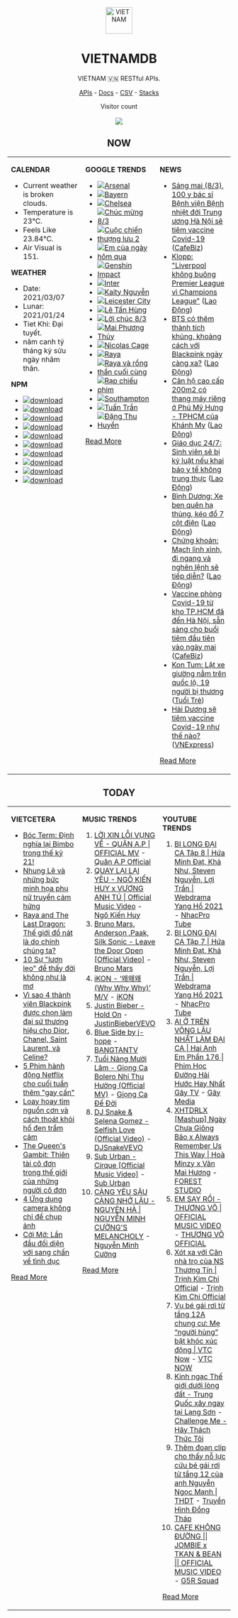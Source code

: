 <p align="center"><img src="https://raw.githubusercontent.com/vietnamdb/vietnamdb/master/images/profile/avatar.png" alt="VIETNAM" height="60"/></p>
<h1 align="center">VIETNAMDB</h1>
<p align="center">VIETNAM 🇻🇳 RESTful APIs.</p>
<p align="center">
  <a href="https://vietnamdb.herokuapp.com/api">APIs</a> -
  <a href="https://vietnamdb.herokuapp.com/docs">Docs</a> -
  <a href="https://github.com/vietnamdb/vietnamdb/tree/master/docs">CSV</a> -
  <a href="https://github.com/vietnamdb/vietnamdb/tree/master/docs/stacks">Stacks</a>
</p>
<p align="center"> 
  Visitor count<br><br>
  <img src="https://profile-counter.glitch.me/vietnamdb/count.svg" />
</p>


<h2 align="center">NOW</h2>

<table style="width:100%"><tbody style="width:100%"><tr><td valign="top" width="33%">

**CALENDAR**

- Current weather is broken clouds.
- Temperature is 23°C.
- Feels Like 23.84°C.
- Air Visual is 151.

**WEATHER**

- Date: 2021/03/07
- Lunar: 2021/01/24
- Tiet Khi: Đại tuyết.
- năm canh tý tháng kỷ sửu ngày nhâm thân.

**NPM**

- [![download](https://img.shields.io/npm/dm/giaohangnhanh.svg?style=flat-square&label=giaohangnhanh&color=red)](https://www.npmjs.com/package/giaohangnhanh)
- [![download](https://img.shields.io/npm/dm/onepay.svg?style=flat-square&label=onepay&color=red)](https://www.npmjs.com/package/onepay)
- [![download](https://img.shields.io/npm/dm/vietcetera.svg?style=flat-square&label=vietcetera&color=red)](https://www.npmjs.com/package/vietcetera)
- [![download](https://img.shields.io/npm/dm/vietnambanks.svg?style=flat-square&label=vietnambanks&color=red)](https://www.npmjs.com/package/vietnambanks)
- [![download](https://img.shields.io/npm/dm/vietnamgovernment.svg?style=flat-square&label=vietnamgovernment&color=red)](https://www.npmjs.com/package/vietnamgovernment)
- [![download](https://img.shields.io/npm/dm/vietnamnews.svg?style=flat-square&label=vietnamnews&color=red)](https://www.npmjs.com/package/vietnamnews)
- [![download](https://img.shields.io/npm/dm/vnapis.svg?style=flat-square&label=vnapis&color=red)](https://www.npmjs.com/package/vnapis)
- [![download](https://img.shields.io/npm/dm/vnpay.svg?style=flat-square&label=vnpay&color=red)](https://www.npmjs.com/package/vnpay)
- [![download](https://img.shields.io/npm/dm/vtcpay.svg?style=flat-square&label=vtcpay&color=red)](https://www.npmjs.com/package/vtcpay)
- [![download](https://img.shields.io/npm/dm/zalopay.svg?style=flat-square&label=zalopay&color=red)](https://www.npmjs.com/package/zalopay)

</td><td valign="top" width="33%">

**GOOGLE TRENDS**

- [![Arsenal](https://img.shields.io/static/v1?label=Arsenal&message=google&color=red&style=flat-square)](https://www.google.com/search?q=Arsenal)
- [![Bayern](https://img.shields.io/static/v1?label=Bayern&message=google&color=red&style=flat-square)](https://www.google.com/search?q=Bayern)
- [![Chelsea](https://img.shields.io/static/v1?label=Chelsea&message=google&color=red&style=flat-square)](https://www.google.com/search?q=Chelsea)
- [![Chúc mừng 8/3](https://img.shields.io/static/v1?label=Ch%C3%BAc%20m%E1%BB%ABng%208/3&message=google&color=red&style=flat-square)](https://www.google.com/search?q=Ch%C3%BAc%20m%E1%BB%ABng%208/3)
- [![Cuộc chiến thượng lưu 2](https://img.shields.io/static/v1?label=Cu%E1%BB%99c%20chi%E1%BA%BFn%20th%C6%B0%E1%BB%A3ng%20l%C6%B0u%202&message=google&color=red&style=flat-square)](https://www.google.com/search?q=Cu%E1%BB%99c%20chi%E1%BA%BFn%20th%C6%B0%E1%BB%A3ng%20l%C6%B0u%202)
- [![Em của ngày hôm qua](https://img.shields.io/static/v1?label=Em%20c%E1%BB%A7a%20ng%C3%A0y%20h%C3%B4m%20qua&message=google&color=red&style=flat-square)](https://www.google.com/search?q=Em%20c%E1%BB%A7a%20ng%C3%A0y%20h%C3%B4m%20qua)
- [![Genshin Impact](https://img.shields.io/static/v1?label=Genshin%20Impact&message=google&color=red&style=flat-square)](https://www.google.com/search?q=Genshin%20Impact)
- [![Inter](https://img.shields.io/static/v1?label=Inter&message=google&color=red&style=flat-square)](https://www.google.com/search?q=Inter)
- [![Kaity Nguyễn](https://img.shields.io/static/v1?label=Kaity%20Nguy%E1%BB%85n&message=google&color=red&style=flat-square)](https://www.google.com/search?q=Kaity%20Nguy%E1%BB%85n)
- [![Leicester City](https://img.shields.io/static/v1?label=Leicester%20City&message=google&color=red&style=flat-square)](https://www.google.com/search?q=Leicester%20City)
- [![Lê Tấn Hùng](https://img.shields.io/static/v1?label=L%C3%AA%20T%E1%BA%A5n%20H%C3%B9ng&message=google&color=red&style=flat-square)](https://www.google.com/search?q=L%C3%AA%20T%E1%BA%A5n%20H%C3%B9ng)
- [![Lời chúc 8/3](https://img.shields.io/static/v1?label=L%E1%BB%9Di%20ch%C3%BAc%208/3&message=google&color=red&style=flat-square)](https://www.google.com/search?q=L%E1%BB%9Di%20ch%C3%BAc%208/3)
- [![Mai Phương Thúy](https://img.shields.io/static/v1?label=Mai%20Ph%C6%B0%C6%A1ng%20Th%C3%BAy&message=google&color=red&style=flat-square)](https://www.google.com/search?q=Mai%20Ph%C6%B0%C6%A1ng%20Th%C3%BAy)
- [![Nicolas Cage](https://img.shields.io/static/v1?label=Nicolas%20Cage&message=google&color=red&style=flat-square)](https://www.google.com/search?q=Nicolas%20Cage)
- [![Raya](https://img.shields.io/static/v1?label=Raya&message=google&color=red&style=flat-square)](https://www.google.com/search?q=Raya)
- [![Raya và rồng thần cuối cùng](https://img.shields.io/static/v1?label=Raya%20v%C3%A0%20r%E1%BB%93ng%20th%E1%BA%A7n%20cu%E1%BB%91i%20c%C3%B9ng&message=google&color=red&style=flat-square)](https://www.google.com/search?q=Raya%20v%C3%A0%20r%E1%BB%93ng%20th%E1%BA%A7n%20cu%E1%BB%91i%20c%C3%B9ng)
- [![Rạp chiếu phim](https://img.shields.io/static/v1?label=R%E1%BA%A1p%20chi%E1%BA%BFu%20phim&message=google&color=red&style=flat-square)](https://www.google.com/search?q=R%E1%BA%A1p%20chi%E1%BA%BFu%20phim)
- [![Southampton](https://img.shields.io/static/v1?label=Southampton&message=google&color=red&style=flat-square)](https://www.google.com/search?q=Southampton)
- [![Tuấn Trần](https://img.shields.io/static/v1?label=Tu%E1%BA%A5n%20Tr%E1%BA%A7n&message=google&color=red&style=flat-square)](https://www.google.com/search?q=Tu%E1%BA%A5n%20Tr%E1%BA%A7n)
- [![Đặng Thu Huyền](https://img.shields.io/static/v1?label=%C4%90%E1%BA%B7ng%20Thu%20Huy%E1%BB%81n&message=google&color=red&style=flat-square)](https://www.google.com/search?q=%C4%90%E1%BA%B7ng%20Thu%20Huy%E1%BB%81n)

[Read More](https://trends.google.com/trends/?geo=VN)

</td><td valign="top" width="33%">

**NEWS**

- [Sáng mai (8/3), 100 y bác sĩ Bệnh viện Bệnh nhiệt đới Trung ương Hà Nội sẽ tiêm vaccine Covid-19](https://cafebiz.vn/sang-mai-8-3-100-y-bac-si-benh-vien-benh-nhiet-doi-trung-uong-ha-noi-se-tiem-vaccine-covid-19-20210307183959645.chn) ([CafeBiz](https://cafebiz.vn))
- [Klopp: &quot;Liverpool không buông Premier League vì Champions League&quot;](https://laodong.vn/bong-da-quoc-te/klopp-liverpool-khong-buong-premier-league-vi-champions-league-886680.ldo) ([Lao Động](https://laodong.vn))
- [BTS có thêm thành tích khủng, khoảng cách với Blackpink ngày càng xa?](https://laodong.vn/giai-tri/bts-co-them-thanh-tich-khung-khoang-cach-voi-blackpink-ngay-cang-xa-886679.ldo) ([Lao Động](https://laodong.vn))
- [Căn hộ cao cấp 200m2 có thang máy riêng ở Phú Mỹ Hưng - TPHCM của Khánh My](https://laodong.vn/bat-dong-san/can-ho-cao-cap-200m2-co-thang-may-rieng-o-phu-my-hung-tphcm-cua-khanh-my-886676.ldo) ([Lao Động](https://laodong.vn))
- [Giáo dục 24/7: Sinh viên sẽ bị kỷ luật nếu khai báo y tế không trung thực](https://laodong.vn/video/giao-duc-247-sinh-vien-se-bi-ky-luat-neu-khai-bao-y-te-khong-trung-thuc-886658.ldo) ([Lao Động](https://laodong.vn))
- [Bình Dương: Xe ben quên hạ thùng, kéo đổ 7 cột điện](https://laodong.vn/xa-hoi/binh-duong-xe-ben-quen-ha-thung-keo-do-7-cot-dien-886689.ldo) ([Lao Động](https://laodong.vn))
- [Chứng khoán: Mạch lình xình, đi ngang và nghẽn lệnh sẽ tiếp diễn?](https://laodong.vn/kinh-te/chung-khoan-mach-linh-xinh-di-ngang-va-nghen-lenh-se-tiep-dien-886685.ldo) ([Lao Động](https://laodong.vn))
- [Vaccine phòng Covid-19 từ kho TP.HCM đã đến Hà Nội, sẵn sàng cho buổi tiêm đầu tiên vào ngày mai](https://cafebiz.vn/vaccine-phong-covid-19-tu-kho-tphcm-da-den-ha-noi-san-sang-cho-buoi-tiem-dau-tien-vao-ngay-mai-20210307183829425.chn) ([CafeBiz](https://cafebiz.vn))
- [Kon Tum: Lật xe giường nằm trên quốc lộ, 19 người bị thương](https://tuoitre.vn/kon-tum-lat-xe-giuong-nam-tren-quoc-lo-19-nguoi-bi-thuong-20210307185011469.htm) ([Tuổi Trẻ](https://tuoitre.vn))
- [Hải Dương sẽ tiêm vaccine Covid-19 như thế nào?](https://vnexpress.net/hai-duong-se-tiem-vaccine-covid-19-nhu-the-nao-4244799.html) ([VNExpress](https://vnexpress.net))

[Read More](docs/news/README.md)

</td></tr></tbody></table>

<h2 align="center">TODAY</h2>

<table style="width:100%"><tbody style="width:100%"><tr><td valign="top" width="33%">

**VIETCETERA**

- [Bóc Term: Định nghĩa lại Bimbo trong thế kỷ 21!](https://vietcetera.com/vn/boc-term-dinh-nghia-lai-bimbo-trong-the-ky-21)
- [Nhung Lê và những bức minh họa phụ nữ truyền cảm hứng](https://vietcetera.com/vn/nhung-le-va-nhung-buc-minh-hoa-phu-nu-truyen-cam-hung)
- [Raya and The Last Dragon: Thế giới đổ nát là do chính chúng ta?](https://vietcetera.com/vn/raya-and-the-last-dragon-the-gioi-do-nat-la-do-chinh-chung-ta)
- [10 Sự "lươn lẹo" để thấy đời không như là mơ](https://vietcetera.com/vn/10-kieu-luon-leo-de-thay-doi-khong-nhu-la-mo)
- [Vì sao 4 thành viên Blackpink được chọn làm đại sứ thương hiệu cho Dior, Chanel, Saint Laurent, và Celine? ](https://vietcetera.com/vn/cac-hang-thoi-trang-chon-ai-trong-blackpink-lam-dai-su-thuong-hieu)
- [5 Phim hành động Netflix cho cuối tuần thêm "gay cấn"](https://vietcetera.com/vn/5-phim-hanh-dong-netflix-cho-cuoi-tuan-them-gay-can)
- [Loay hoay tìm nguồn cơn và cách thoát khỏi hố đen trầm cảm](https://vietcetera.com/vn/loay-hoay-tim-nguon-con-va-cach-thoat-khoi-ho-den-tram-cam)
- [The Queen's Gambit: Thiên tài cô đơn trong thế giới của những người cô đơn](https://vietcetera.com/vn/the-queens-gambit-thien-tai-co-don-trong-the-gioi-cua-nhung-nguoi-co-don)
- [4 Ứng dụng camera không chỉ để chụp ảnh](https://vietcetera.com/vn/4-ung-dung-dung-camera-khong-chi-de-song-ao)
- [Cởi Mở: Lần đầu đối diện với sang chấn về tình dục](https://vietcetera.com/vn/lan-dau-doi-dien-voi-sang-chan-ve-tinh-duc)

[Read More](https://vietcetera.com/)

</td><td valign="top" width="33%">

**MUSIC TRENDS**

01. [LỜI XIN LỖI VỤNG VỀ - QUÂN A.P | OFFICIAL MV](https://www.youtube.com/watch?v=LhTwcqI71n0) - [Quân A.P Official](https://www.youtube.com/channel/UCXKnIgvBwPV6G-uT7gBXhcA)
02. [QUAY LẠI LẠI YÊU - NGÔ KIẾN HUY x VƯƠNG ANH TÚ | Official Music Video](https://www.youtube.com/watch?v=93WhpRfkkBk) - [Ngô Kiến Huy](https://www.youtube.com/channel/UCNN7Q7sx5lsivqDf22I7Itw)
03. [Bruno Mars, Anderson .Paak, Silk Sonic - Leave the Door Open [Official Video]](https://www.youtube.com/watch?v=adLGHcj_fmA) - [Bruno Mars](https://www.youtube.com/channel/UCoUM-UJ7rirJYP8CQ0EIaHA)
04. [iKON - ‘왜왜왜 (Why Why Why)’ M/V](https://www.youtube.com/watch?v=DslHQto2V7I) - [iKON](https://www.youtube.com/channel/UCWxCyZibDIWIrGIgP25mbfw)
05. [Justin Bieber - Hold On](https://www.youtube.com/watch?v=LWeiydKl0mU) - [JustinBieberVEVO](https://www.youtube.com/channel/UCHkj014U2CQ2Nv0UZeYpE_A)
06. [Blue Side by j-hope](https://www.youtube.com/watch?v=OZD_EU_hMUQ) - [BANGTANTV](https://www.youtube.com/channel/UCLkAepWjdylmXSltofFvsYQ)
07. [Tuổi Nàng Mười Lăm - Giọng Ca Bolero Nhí Thu Hường (Official MV)](https://www.youtube.com/watch?v=qodYHeNYvtk) - [Giọng Ca Để Đời](https://www.youtube.com/channel/UCwZ2ZaFfTusqV_MGMHUnEsg)
08. [DJ Snake & Selena Gomez - Selfish Love (Official Video)](https://www.youtube.com/watch?v=gQG_2O9Bu6c) - [DJSnakeVEVO](https://www.youtube.com/channel/UCGkSXL5saM8y3VvJD_PdMFQ)
09. [Sub Urban - Cirque [Official Music Video]](https://www.youtube.com/watch?v=6vNh-QW6Hlc) - [Sub Urban](https://www.youtube.com/channel/UCqAil6_A1dWHdFXzOwVLqlg)
10. [CÀNG YÊU SÂU CÀNG NHỚ LÂU - NGUYÊN HÀ | NGUYỄN MINH CƯỜNG'S MELANCHOLY](https://www.youtube.com/watch?v=P2ZORWGTCZc) - [Nguyễn Minh Cường](https://www.youtube.com/channel/UChi9IcbxMM0iYSMGQ1AIyhg)

[Read More](https://www.youtube.com/feed/trending?bp=4gIuCggvbS8wNHJsZhIiUExGZ3F1TG5MNTlhbW42X05FZFc5TGswZDdXZWVST0Q2VA%3D%3D)

</td><td valign="top" width="33%">

**YOUTUBE TRENDS**

01. [BI LONG ĐẠI CA Tập 8 | Hứa Minh Đạt, Khả Như, Steven Nguyễn, Lợi Trần | Webdrama Yang Hồ 2021](https://www.youtube.com/watch?v=UXa992qrMv0) - [NhacPro Tube](https://www.youtube.com/channel/UCBZjBKNMZoFih4ubdiIDWLw)
02. [BI LONG ĐẠI CA Tập 7 | Hứa Minh Đạt, Khả Như, Steven Nguyễn, Lợi Trần | Webdrama Yang Hồ 2021](https://www.youtube.com/watch?v=t_93XyujFLg) - [NhacPro Tube](https://www.youtube.com/channel/UCBZjBKNMZoFih4ubdiIDWLw)
03. [AI Ở TRÊN VÕNG LÂU NHẤT LÀM ĐẠI CA | Hai Anh Em Phần 176 | Phim Học Đường Hài Hước Hay Nhất Gãy TV](https://www.youtube.com/watch?v=1jTlsqadb9M) - [Gãy Media](https://www.youtube.com/channel/UCTp_WPPxWCjdlXK9kqzxm0A)
04. [XHTDRLX [Mashup] Ngày Chưa Giông Bão x Always Remember Us This Way | Hoà Minzy x Văn Mai Hương](https://www.youtube.com/watch?v=qiI4XNUoiyg) - [FOREST STUDIO](https://www.youtube.com/channel/UCTOWyiIkPEqyh_2O-ArJR5w)
05. [EM SAY RỒI - THƯƠNG VÕ | OFFICIAL MUSIC VIDEO](https://www.youtube.com/watch?v=h4k1OMjLrUQ) - [THƯƠNG VÕ OFFICIAL](https://www.youtube.com/channel/UCSCSop9yGxDHz0kuyCKwUhQ)
06. [Xót xa với Căn nhà trọ của NS Thương Tín | Trịnh Kim Chi Official](https://www.youtube.com/watch?v=f4tB1LJSgLw) - [Trịnh Kim Chi Official](https://www.youtube.com/channel/UCGEkSDuWgWwRZVZfi3gP1pw)
07. [Vụ bé gái rơi từ tầng 12A chung cư: Mẹ “người hùng” bật khóc xúc động | VTC Now](https://www.youtube.com/watch?v=LmwjBu-WBgQ) - [VTC NOW](https://www.youtube.com/channel/UCL9-pEHNBs3N4r2bMoXdLJA)
08. [Kinh ngạc Thế giới dưới lòng đất - Trung Quốc xây ngay tại Lạng Sơn](https://www.youtube.com/watch?v=mpuudi8AMIU) - [Challenge Me - Hãy Thách Thức Tôi](https://www.youtube.com/channel/UCkG3QIDOyl6HF7EYudJ3JJg)
09. [Thêm đoạn clip cho thấy nỗ lực cứu bé gái rơi từ tầng 12 của anh Nguyễn Ngọc Mạnh | THDT](https://www.youtube.com/watch?v=YPe9q--jnEY) - [Truyền Hình Đồng Tháp](https://www.youtube.com/channel/UCDIl_FogyBJAUI3QVyLet8w)
10. [CAFE KHÔNG ĐƯỜNG || JOMBIE x TKAN & BEAN || OFFICIAL MUSIC VIDEO](https://www.youtube.com/watch?v=LImkI9UvJCY) - [G5R Squad](https://www.youtube.com/channel/UCqamjdcGALEjPreSrxwK9IQ)

[Read More](https://www.youtube.com/feed/trending)

</td></tr></tbody></table>
